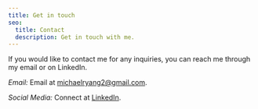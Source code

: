 ```yaml
---
title: Get in touch
seo:
  title: Contact
  description: Get in touch with me.
---
```


If you would like to contact me for any inquiries, you can reach me through my email or on LinkedIn.

_Email:_
Email at [michaelryang2@gmail.com](mailto:michaelryang2@gmail.com).

_Social Media:_
Connect at [LinkedIn](https://www.linkedin.com/in/michaelryang/).
